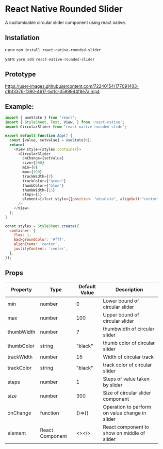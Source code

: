 
# React Native Rounded Slider

A customisable circular slider component using react native.

## Installation

npm:
`npm install react-native-rounded-slider`

yarn:
`yarn add react-native-rounded-slider`

## Prototype

https://user-images.githubusercontent.com/72240154/177091403-c1bf3376-f390-4617-bd1c-3589944f8e7a.mp4

## Example:

```javascript
import { useState } from 'react';
import { StyleSheet, Text, View, } from 'react-native';
import CircularSlider from "react-native-rounded-slide";

export default function App() {
  const [value, setValue] = useState(0);
  return(
    <View style={styles.container}>
      <CircularSlider
        onChange={setValue}
        size={300} 
        min={0}
        max={100}
        trackWidth={7}
        trackColor={"green"}
        thumbColor={"blue"}
        thumbWidth={15}
        steps={1}
        element={<Text style={{position: "absolute", alignSelf:"center"}}>{value}</Text>}
      />
    </View>
  ); 
}

const styles = StyleSheet.create({
  container: {
    flex: 1,
    backgroundColor: '#fff',
    alignItems: 'center',
    justifyContent: 'center',
  },
});
```

## Props

|Property | Type       | Default Value | Description                       |
|---------|------------|---------------|-----------------------------------|
|min      | number     | 0             | Lower bound of circular slider    |
|max      | number     | 100           | Upper bound of circular slider    |
|thumbWidth|number| 7 |thumbwidth of circular slider|
|thumbColor|string|"black"|thumb color of circular slider|
|trackWidth|number| 15 | Width of circular track|
|trackColor|string| "black"| track color of circular slider |
|steps| number | 1 | Steps of value taken by slider |
|size | number | 300 | Size of circular slider component|
|onChange| function | ()=>{} | Operation to perform on value change in slider|
|element | React Component| <></> | React component to show on middle of slider |

